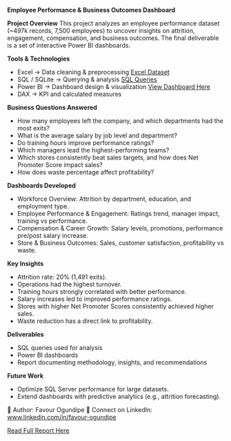 **Employee Performance & Business Outcomes Dashboard**

**Project Overview**
This project analyzes an employee performance dataset (~497k records, 7,500 employees) to uncover insights on attrition, engagement, compensation, and business outcomes. The final deliverable is a set of interactive Power BI dashboards.

**Tools & Technologies**
- Excel → Data cleaning & preprocessing [Excel Dataset](https://docs.google.com/spreadsheets/d/1XbWVnvYdHf_c_98yImZjWoCEsuXCsY8-/edit?usp=sharing&ouid=105166239657745396361&rtpof=true&sd=true)
- SQL / SQLite → Querying & analysis [SQL Queries](https://drive.google.com/file/d/1QozKS6g61RcMeIz_j3MSII1RxGj0l77z/view?usp=sharing)
- Power BI → Dashboard design & visualization [View Dashboard Here](https://drive.google.com/file/d/1s3qH2yvebH7daJ_c4nCBmlKn8-_INhXJ/view?usp=sharing)
- DAX → KPI and calculated measures

**Business Questions Answered**
- How many employees left the company, and which departments had the most exits?
- What is the average salary by job level and department?
- Do training hours improve performance ratings?
- Which managers lead the highest-performing teams?
- Which stores consistently beat sales targets, and how does Net Promoter Score impact sales?
- How does waste percentage affect profitability?

**Dashboards Developed**
- Workforce Overview: Attrition by department, education, and employment type.
- Employee Performance & Engagement: Ratings trend, manager impact, training vs performance.
- Compensation & Career Growth: Salary levels, promotions, performance pre/post salary increase.
- Store & Business Outcomes: Sales, customer satisfaction, profitability vs waste.

**Key Insights**
- Attrition rate: 20% (1,491 exits).
- Operations had the highest turnover.
- Training hours strongly correlated with better performance.
- Salary increases led to improved performance ratings.
- Stores with higher Net Promoter Scores consistently achieved higher sales.
- Waste reduction has a direct link to profitability.

**Deliverables**
- SQL queries used for analysis
- Power BI dashboards
- Report documenting methodology, insights, and recommendations

**Future Work**
- Optimize SQL Server performance for large datasets.
- Extend dashboards with predictive analytics (e.g., attrition forecasting).

👤 Author: Favour Ogundipe
🔗 Connect on LinkedIn: www.linkedin.com/in/favour-ogundipe

[Read Full Report Here](https://fayvoredd.medium.com/employee-performance-business-outcomes-analytics-5769aa83fdcf)
